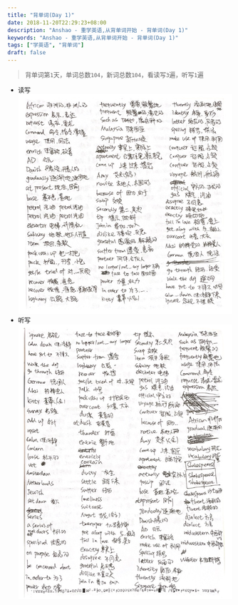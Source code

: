 ```yaml
---
title: "背单词(Day 1)"
date: 2018-11-20T22:29:23+08:00
description: "Anshao - 重学英语,从背单词开始 - 背单词(Day 1)"
keywords: "Anshao - 重学英语,从背单词开始 - 背单词(Day 1)"
tags: ["学英语", "背单词"]
draft: false
---
```


> 背单词第`1`天，单词总数`104`，新词总数`104`，看读写`3`遍，听写`1`遍

- 读写
![看着读写](/learn-english-day-1-01.jpg "看着读写")
- 听写
![听写](/learn-english-day-1-02.jpg "听写")
